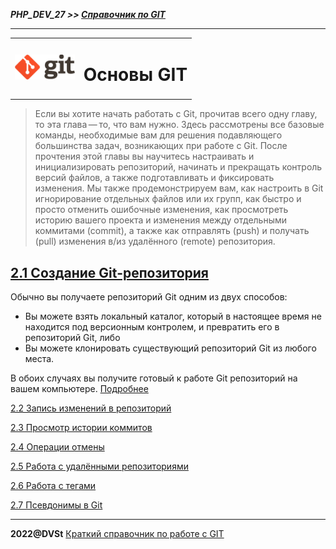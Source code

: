 ***PHP_DEV_27 >> [Справочник по GIT](README.md)***

***

<table>
  <tr>
    <td>
    <img src="img/git_logo.png" height="40">
    </td>
    <td>
        <h1>Основы GIT</h1>
    </td>
  </tr> 
</table>

> Если вы хотите начать работать с Git, прочитав всего одну главу, то эта глава — то, что вам нужно. Здесь рассмотрены все базовые команды, необходимые вам для решения подавляющего большинства задач, возникающих при работе с Git. После прочтения этой главы вы научитесь настраивать и инициализировать репозиторий, начинать и прекращать контроль версий файлов, а также подготавливать и фиксировать изменения. Мы также продемонстрируем вам, как настроить в Git игнорирование отдельных файлов или их групп, как быстро и просто отменить ошибочные изменения, как просмотреть историю вашего проекта и изменения между отдельными коммитами (commit), а также как отправлять (push) и получать (pull) изменения в/из удалённого (remote) репозитория.

## [2.1 Создание Git-репозитория](base_create.md)

Обычно вы получаете репозиторий Git одним из двух способов:
  * Вы можете взять локальный каталог, который в настоящее время не находится под версионным контролем, и превратить его в репозиторий Git, либо
  * Вы можете клонировать существующий репозиторий Git из любого места.

В обоих случаях вы получите готовый к работе Git репозиторий на вашем компьютере. [Подробнее](base_create.md)

[2.2 Запись изменений в репозиторий](base_push.md)

[2.3 Просмотр истории коммитов](base_view_commit.md)

[2.4 Операции отмены](base.cancel.md)

[2.5 Работа с удалёнными репозиториями](base_remote.md)

[2.6 Работа с тегами](base_tag.md)

[2.7 Псевдонимы в Git](base_alias.md)

***

**2022@DVSt** [Краткий справочник по работе с GIT](README.md)